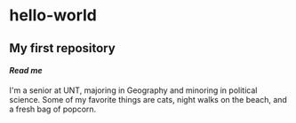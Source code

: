# hello-world
## My first repository
#### *Read me*

I'm a senior at UNT, majoring in Geography and minoring in political science. 
Some of my favorite things are cats, night walks on the beach, and a fresh bag of popcorn. 
